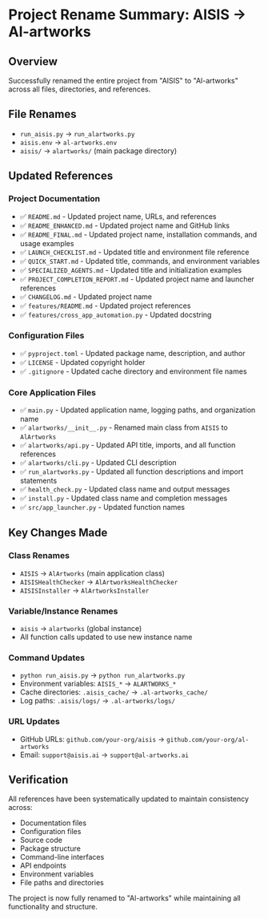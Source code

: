 # Project Rename Summary: AISIS → Al-artworks

## Overview
Successfully renamed the entire project from "AISIS" to "Al-artworks" across all files, directories, and references.

## File Renames
- `run_aisis.py` → `run_alartworks.py`
- `aisis.env` → `al-artworks.env`
- `aisis/` → `alartworks/` (main package directory)

## Updated References

### Project Documentation
- ✅ `README.md` - Updated project name, URLs, and references
- ✅ `README_ENHANCED.md` - Updated project name and GitHub links
- ✅ `README_FINAL.md` - Updated project name, installation commands, and usage examples
- ✅ `LAUNCH_CHECKLIST.md` - Updated title and environment file reference
- ✅ `QUICK_START.md` - Updated title, commands, and environment variables
- ✅ `SPECIALIZED_AGENTS.md` - Updated title and initialization examples
- ✅ `PROJECT_COMPLETION_REPORT.md` - Updated project name and launcher references
- ✅ `CHANGELOG.md` - Updated project name
- ✅ `features/README.md` - Updated project references
- ✅ `features/cross_app_automation.py` - Updated docstring

### Configuration Files
- ✅ `pyproject.toml` - Updated package name, description, and author
- ✅ `LICENSE` - Updated copyright holder
- ✅ `.gitignore` - Updated cache directory and environment file names

### Core Application Files
- ✅ `main.py` - Updated application name, logging paths, and organization name
- ✅ `alartworks/__init__.py` - Renamed main class from `AISIS` to `AlArtworks`
- ✅ `alartworks/api.py` - Updated API title, imports, and all function references
- ✅ `alartworks/cli.py` - Updated CLI description
- ✅ `run_alartworks.py` - Updated all function descriptions and import statements
- ✅ `health_check.py` - Updated class name and output messages
- ✅ `install.py` - Updated class name and completion messages
- ✅ `src/app_launcher.py` - Updated function names

## Key Changes Made

### Class Renames
- `AISIS` → `AlArtworks` (main application class)
- `AISISHealthChecker` → `AlArtworksHealthChecker`
- `AISISInstaller` → `AlArtworksInstaller`

### Variable/Instance Renames
- `aisis` → `alartworks` (global instance)
- All function calls updated to use new instance name

### Command Updates
- `python run_aisis.py` → `python run_alartworks.py`
- Environment variables: `AISIS_*` → `ALARTWORKS_*`
- Cache directories: `.aisis_cache/` → `.al-artworks_cache/`
- Log paths: `.aisis/logs/` → `.al-artworks/logs/`

### URL Updates
- GitHub URLs: `github.com/your-org/aisis` → `github.com/your-org/al-artworks`
- Email: `support@aisis.ai` → `support@al-artworks.ai`

## Verification
All references have been systematically updated to maintain consistency across:
- Documentation files
- Configuration files
- Source code
- Package structure
- Command-line interfaces
- API endpoints
- Environment variables
- File paths and directories

The project is now fully renamed to "Al-artworks" while maintaining all functionality and structure.